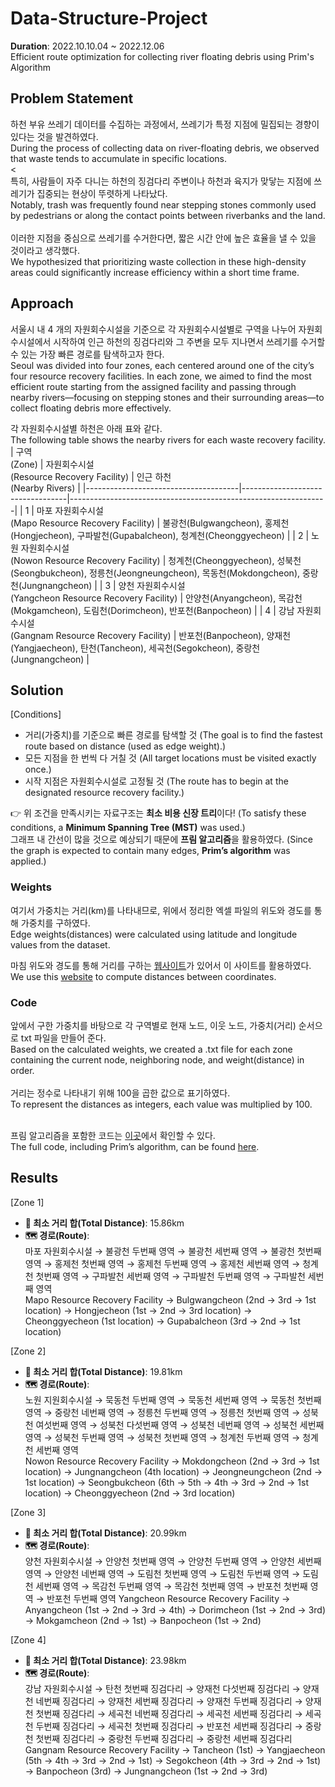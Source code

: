 # Data-Structure-Project
**Duration**: 2022.10.10.04 ~ 2022.12.06 <br/>
Efficient route optimization for collecting river floating debris using Prim's Algorithm

## Problem Statement
하천 부유 쓰레기 데이터를 수집하는 과정에서, 쓰레기가 특정 지점에 밀집되는 경향이 있다는 것을 발견하였다. <br/>
During the process of collecting data on river-floating debris, we observed that waste tends to accumulate in specific locations. <br/><<br/>
특히, 사람들이 자주 다니는 하천의 징검다리 주변이나 하천과 육지가 맞닿는 지점에 쓰레기가 집중되는 현상이 뚜렷하게 나타났다. <br/>
Notably, trash was frequently found near stepping stones commonly used by pedestrians or along the contact points between riverbanks and the land. </br></br>
이러한 지점을 중심으로 쓰레기를 수거한다면, 짧은 시간 안에 높은 효율을 낼 수 있을 것이라고 생각했다. <br/>
We hypothesized that prioritizing waste collection in these high-density areas could significantly increase efficiency within a short time frame. <br/>

## Approach
서울시 내 4 개의 자원회수시설을 기준으로 각 자원회수시설별로 구역을 나누어 자원회수시설에서 시작하여 인근 하천의 징검다리와 그 주변을 모두 지나면서 쓰레기를 수거할 수 있는 가장 빠른 경로를 탐색하고자 한다. <br/>
Seoul was divided into four zones, each centered around one of the city’s four resource recovery facilities. In each zone, we aimed to find the most efficient route starting from the assigned facility and passing through nearby rivers—focusing on stepping stones and their surrounding areas—to collect floating debris more effectively. <br/>

각 자원회수시설별 하천은 아래 표와 같다. </br>
The following table shows the nearby rivers for each waste recovery facility. <br/>
| 구역<br/>(Zone)       | 자원회수시설<br/>(Resource Recovery Facility)       | 인근 하천<br/>(Nearby Rivers)                                                 |
|--------------------------------------|----------------------------------|----------------------------------------------------------------|
| 1 | 마포 자원회수시설</br>(Mapo Resource Recovery Facility) | 불광천(Bulgwangcheon), 홍제천(Hongjecheon), 구파발천(Gupabalcheon), 청계천(Cheonggyecheon) |
| 2 | 노원 자원회수시설</br>(Nowon Resource Recovery Facility) | 청계천(Cheonggyecheon), 성북천(Seongbukcheon), 정릉천(Jeongneungcheon), 목동천(Mokdongcheon), 중랑천(Jungnangcheon) |
| 3 | 양천 자원회수시설</br>(Yangcheon Resource Recovery Facility) | 안양천(Anyangcheon), 목감천(Mokgamcheon), 도림천(Dorimcheon), 반포천(Banpocheon) |
| 4 | 강남 자원회수시설</br>(Gangnam Resource Recovery Facility) | 반포천(Banpocheon), 양재천(Yangjaecheon), 탄천(Tancheon), 세곡천(Segokcheon), 중랑천(Jungnangcheon) |


## Solution 
[Conditions] 
- 거리(가중치)를 기준으로 빠른 경로를 탐색할 것 (The goal is to find the fastest route based on distance (used as edge weight).)
- 모든 지점을 한 번씩 다 거칠 것 (All target locations must be visited exactly once.)
- 시작 지점은 자원회수시설로 고정될 것 (The route has to begin at the designated resource recovery facility.) <br/>

👉 위 조건을 만족시키는 자료구조는 **최소 비용 신장 트리**이다! (To satisfy these conditions, a **Minimum Spanning Tree (MST)** was used.) <br/>
그래프 내 간선이 많을 것으로 예상되기 때문에 **프림 알고리즘**을 활용하였다. (Since the graph is expected to contain many edges, **Prim’s algorithm** was applied.) <br/>

### Weights
여기서 가중치는 거리(km)를 나타내므로, 위에서 정리한 엑셀 파일의 위도와 경도를 통해 가중치를 구하였다. <br/>
Edge weights(distances) were calculated using latitude and longitude values from the dataset. <br/>

마침 위도와 경도를 통해 거리를 구하는 [웹사이트](https://boulter.com/gps/distance/?from=37.463782%09127.090359&to=37.490861%09127.068267&units=k)가 있어서 이 사이트를 활용하였다. <br/>
We use this [website](https://boulter.com/gps/distance/?from=37.463782%09127.090359&to=37.490861%09127.068267&units=k) to compute distances between coordinates. <br/>

### Code 
앞에서 구한 가중치를 바탕으로 각 구역별로 현재 노드, 이웃 노드, 가중치(거리) 순서으로 txt 파일을 만들어 준다. <br/>
Based on the calculated weights, we created a .txt file for each zone containing the current node, neighboring node, and weight(distance) in order. <br/><br/>
거리는 정수로 나타내기 위해 100을 곱한 값으로 표기하였다. <br/>
To represent the distances as integers, each value was multiplied by 100. <br/><br/>

프림 알고리즘을 포함한 코드는 [이곳]()에서 확인할 수 있다. <br/>
The full code, including Prim’s algorithm, can be found [here](웹사이트). <br/>

## Results
[Zone 1]
- **🧭 최소 거리 합(Total Distance)**: 15.86km
- **🗺️ 경로(Route)**: <br/>
마포 자원회수시설 → 불광천 두번째 영역 → 불광천 세번째 영역 → 불광천 첫번째 영역 → 홍제천 첫번째 영역 → 홍제천 두번째 영역 → 홍제천 세번째 영역 → 청계천 첫번째 영역 → 구파발천 세번째 영역 → 구파발천 두번째 영역 → 구파발천 세번째 영역 <br/>
Mapo Resource Recovery Facility → Bulgwangcheon (2nd → 3rd → 1st location) → Hongjecheon (1st → 2nd → 3rd location) → Cheonggyecheon (1st location) → Gupabalcheon (3rd → 2nd → 1st location) <br/>

[Zone 2]
- **🧭 최소 거리 합(Total Distance)**: 19.81km
- **🗺️ 경로(Route)**: <br/>
노원 지원회수시설 → 묵동천 두번째 영역 → 묵동천 세번째 영역 → 묵동천 첫번째 영역 → 중랑천 네번째 영역 → 정릉천 두번째 영역 → 정릉천 첫번째 영역 → 성북천 여섯번째 영역 → 성북천 다섯번째 영역 → 성북천 네번째 영역 → 성북천 세번째 영역 → 성북천 두번째 영역 → 성북천 첫번째 영역 → 청계천 두번째 영역 → 청계천 세번째 영역 <br/>
Nowon Resource Recovery Facility → Mokdongcheon (2nd → 3rd → 1st location) → Jungnangcheon (4th location) → Jeongneungcheon (2nd → 1st location) → Seongbukcheon (6th → 5th → 4th → 3rd → 2nd → 1st location) → Cheonggyecheon (2nd → 3rd location) <br/>

[Zone 3]
- **🧭 최소 거리 합(Total Distance)**: 20.99km
- **🗺️ 경로(Route)**: <br/>
양천 자원회수시설 → 안양천 첫번째 영역 → 안양천 두번째 영역 → 안양천 세번째 영역 → 안양천 네번째 영역 → 도림천 첫번째 영역 → 도림천 두번째 영역 → 도림천 세번째 영역 → 목감천 두번째 영역 → 목감천 첫번째 영역 → 반포천 첫번째 영역 → 반포천 두번째 영역
Yangcheon Resource Recovery Facility → Anyangcheon (1st → 2nd → 3rd → 4th) → Dorimcheon (1st → 2nd → 3rd) → Mokgamcheon (2nd → 1st) → Banpocheon (1st → 2nd)

[Zone 4]
- **🧭 최소 거리 합(Total Distance)**: 23.98km
- **🗺️ 경로(Route)**: <br/>
강남 자원회수시설 → 탄천 첫번째 징검다리 → 양재천 다섯번째 징검다리 → 양재천 네번째 징검다리 → 양재천 세번째 징검다리 → 양재천 두번째 징검다리 → 양재천 첫번째 징검다리 → 세곡천 네번째 징검다리 → 세곡천 세번째 징검다리 → 세곡천 두번째 징검다리 → 세곡천 첫번째 징검다리 → 반포천 세번째 징검다리 → 중랑천 첫번째 징검다리 → 중랑천 두번째 징검다리 → 중랑천 세번째 징검다리
Gangnam Resource Recovery Facility → Tancheon (1st) → Yangjaecheon (5th → 4th → 3rd → 2nd → 1st) → Segokcheon (4th → 3rd → 2nd → 1st) → Banpocheon (3rd) → Jungnangcheon (1st → 2nd → 3rd)
